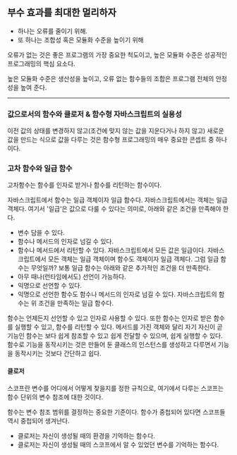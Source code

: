 ## 부수 효과를 최대한 멀리하자
- 하나는 오류를 줄이기 위해.
- 또 하나는 조합성 혹은 모듈화 수준을 높이기 위해

오류가 없는 것은 좋은 프로그램의 가장 중요한 척도이고,
높은 모듈화 수준은 성공적인 프로그래밍의 핵심 요소다.

높은 모듈화 수준은 생산성을 높이고, 오류 없는 함수들의 조합은 프로그램 전체의 안정성을 높여 준다.


---

### 값으로서의 함수와 클로저 & 함수형 자바스크립트의 실용성

이전 값의 상태를 변경하지 않고(조건에 맞지 않는 값을 지운다거나 하지 않고) 새로운 값을 만드는 식으로 값을 다루는 것은 함수형 프로그래밍의 매우 중요한 콘셉트 중 하나이다.


### 고차 함수와 일급 함수
고차함수는 함수를 인자로 받거나 함수를 리턴하는 함수이다.

자바스크립트에서 함수는 일급 객체이자 일급 함수다.
자바스크립트에서는 객체는 일급 객체다.
여기서 '일급'은 값으로 다룰 수 있다는 의미로, 아래와 같은 조건을 만족해야 한다.
- 변수 담을 수 있다.
- 함수나 메서드의 인자로 넘길 수 있다.
- 함수나 메서드에서 리턴할 수 있다.
자바스크립트에서 모든 값은 일급이다. 자바스크립트에서 모든 객체는 일급 객체이며 함수도 객체이자 일급 객체다.
그럼 일급 함수는 무엇일까? 보통 일급 함수는 아래와 같은 추가적인 조건을 더 만족한다.
- 아무 때나(런타임에서도) 선언이 가능하다.
- 익명으로 선언할 수 있다.
- 익명으로 선언한 함수도 함수나 메서드의 인자로 넘길 수 있다.
자바스크립트의 함수는 위 조건을 만족하는 일급 함수다.


함수는 언제든지 선언할 수 있고 인자로 사용할 수 있다. 또한 함수는 인자로 받은 함수를 실행할 수 있고, 함수를 리턴할 수 있다. 
메서드를 가진 객체와 달리 자기 자신이 곧 기능인 함수는 보다 쉽게 참조할 수 있고 쉽게 전달할 수 있으며, 쉽게 실행할 수 있다. 
함수로 기능을 동작시키는 것은 만들어 둔 클래스의 인스턴스를 생성하고 다루면서 기능을 동작시키는 것보다 간단하고 쉽다.


#### 클로저
스코프란 변수를 어디에서 어떻게 찾을지를 정한 규칙으로, 여기에서 다루는 스코프는 함수 단위의 변수 참조에 대한 것이다.

함수는 변수 참조 범위를 결정하는 중요한 기준이다. 함수가 중첩되어 있다면 스코프들 역시 중첩되어 생겨난다.

- 클로저는 자신이 생성될 때의 환경을 기억하는 함수다.
- 클로저는 자신이 생성될 때의 스코프에서 알 수 있었던 변수를 기억하는 함수다.

